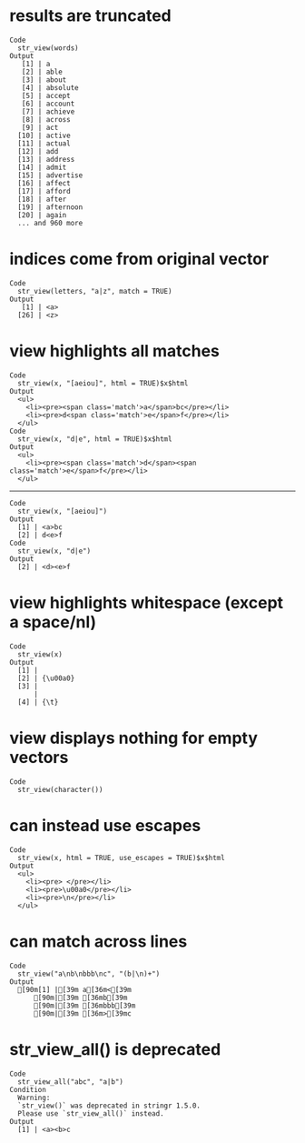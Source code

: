 # results are truncated

    Code
      str_view(words)
    Output
       [1] | a
       [2] | able
       [3] | about
       [4] | absolute
       [5] | accept
       [6] | account
       [7] | achieve
       [8] | across
       [9] | act
      [10] | active
      [11] | actual
      [12] | add
      [13] | address
      [14] | admit
      [15] | advertise
      [16] | affect
      [17] | afford
      [18] | after
      [19] | afternoon
      [20] | again
      ... and 960 more

# indices come from original vector

    Code
      str_view(letters, "a|z", match = TRUE)
    Output
       [1] | <a>
      [26] | <z>

# view highlights all matches

    Code
      str_view(x, "[aeiou]", html = TRUE)$x$html
    Output
      <ul>
        <li><pre><span class='match'>a</span>bc</pre></li>
        <li><pre>d<span class='match'>e</span>f</pre></li>
      </ul>
    Code
      str_view(x, "d|e", html = TRUE)$x$html
    Output
      <ul>
        <li><pre><span class='match'>d</span><span class='match'>e</span>f</pre></li>
      </ul>

---

    Code
      str_view(x, "[aeiou]")
    Output
      [1] | <a>bc
      [2] | d<e>f
    Code
      str_view(x, "d|e")
    Output
      [2] | <d><e>f

# view highlights whitespace (except a space/nl)

    Code
      str_view(x)
    Output
      [1] |  
      [2] | {\u00a0}
      [3] | 
          | 
      [4] | {\t}

# view displays nothing for empty vectors

    Code
      str_view(character())

# can instead use escapes

    Code
      str_view(x, html = TRUE, use_escapes = TRUE)$x$html
    Output
      <ul>
        <li><pre> </pre></li>
        <li><pre>\u00a0</pre></li>
        <li><pre>\n</pre></li>
      </ul>

# can match across lines

    Code
      str_view("a\nb\nbbb\nc", "(b|\n)+")
    Output
      [90m[1] |[39m a[36m<[39m
          [90m|[39m [36mb[39m
          [90m|[39m [36mbbb[39m
          [90m|[39m [36m>[39mc

# str_view_all() is deprecated

    Code
      str_view_all("abc", "a|b")
    Condition
      Warning:
      `str_view()` was deprecated in stringr 1.5.0.
      Please use `str_view_all()` instead.
    Output
      [1] | <a><b>c

